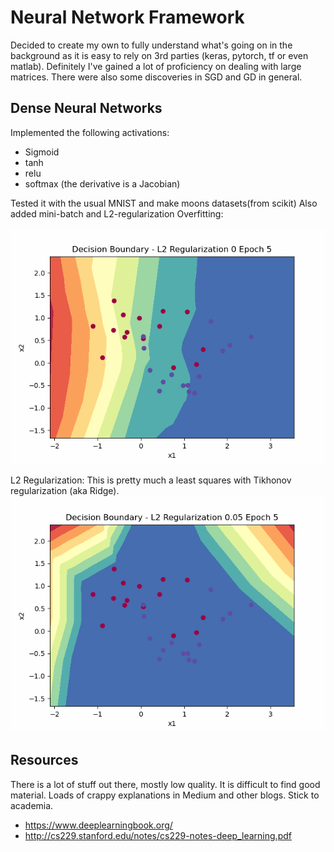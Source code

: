 # Neural Network Framework

Decided to create my own to fully understand what's going on in the background as it is easy to rely on 3rd parties (keras, pytorch, tf or even matlab).
Definitely I've gained a lot of proficiency on dealing with large matrices. There were also some discoveries in SGD and GD in general.

## Dense Neural Networks

Implemented the following activations:
- Sigmoid
- tanh
- relu
- softmax (the derivative is a Jacobian)

Tested it with the usual MNIST and make moons datasets(from scikit)
Also added mini-batch and L2-regularization
Overfitting:

![No regularization](regu_0.gif)

L2 Regularization:
This is pretty much a least squares with Tikhonov regularization (aka Ridge). 
![Regularization 0.05](regu_0_05.gif)


## Resources
There is a lot of stuff out there, mostly low quality. It is difficult to find good material. Loads of crappy explanations in Medium and other blogs. Stick to academia.
- https://www.deeplearningbook.org/
- http://cs229.stanford.edu/notes/cs229-notes-deep_learning.pdf